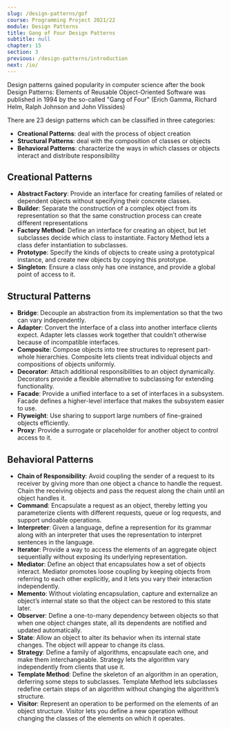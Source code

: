 ```yaml
---
slug: /design-patterns/gof
course: Programming Project 2021/22
module: Design Patterns
title: Gang of Four Design Patterns
subtitle: null
chapter: 15
section: 3
previous: /design-patterns/introduction
next: /io/
---
```


Design patterns gained popularity in computer science after the book Design Patterns: Elements of Reusable Object-Oriented Software was published in 1994 by the so-called "Gang of Four" (Erich Gamma, Richard Helm, Ralph Johnson and John Vlissides)

There are 23 design patterns which can be classified in three categories: 
- **Creational Patterns**: deal with the process of object creation
- **Structural Patterns**: deal with the composition of classes or objects
- **Behavioral Patterns**: characterize the ways in which classes or objects interact and distribute responsibility

## Creational Patterns

- **Abstract Factory**: Provide an interface for creating families of related or dependent objects without specifying their concrete classes.
- **Builder**: Separate the construction of a complex object from its representation so that the same construction process can create different representations
- **Factory Method**: Define an interface for creating an object, but let subclasses decide which class to instantiate. Factory Method lets a class defer instantiation to subclasses.
- **Prototype**: Specify the kinds of objects to create using a prototypical instance, and create new objects by copying this prototype.
- **Singleton**: Ensure a class only has one instance, and provide a global point of access to it.

## Structural Patterns

- **Bridge**: Decouple an abstraction from its implementation so that the two can vary independently.
- **Adapter**: Convert the interface of a class into another interface clients expect. Adapter lets classes work together that couldn’t otherwise because of incompatible interfaces.
- **Composite**: Compose objects into tree structures to represent part-whole hierarchies. Composite lets clients treat individual objects and compositions of objects uniformly.
- **Decorator**: Attach additional responsibilities to an object dynamically. Decorators provide a flexible alternative to subclassing for extending functionality.
- **Facade**: Provide a unified interface to a set of interfaces in a subsystem. Facade defines a higher-level interface that makes the subsystem easier to use.
- **Flyweight**: Use sharing to support large numbers of fine-grained objects efficiently.
- **Proxy**: Provide a surrogate or placeholder for another object to control access to it.

## Behavioral Patterns

- **Chain of Responsibility**: Avoid coupling the sender of a request to its receiver by giving more than one object a chance to handle the request. Chain the receiving objects and pass the request along the chain until an object handles it.
- **Command**: Encapsulate a request as an object, thereby letting you parameterize clients with different requests, queue or log requests, and support undoable operations.
- **Interpreter**: Given a language, define a represention for its grammar along with an interpreter that uses the representation to interpret sentences in the language.
- **Iterator**: Provide a way to access the elements of an aggregate object sequentially without exposing its underlying representation.
- **Mediator**: Define an object that encapsulates how a set of objects interact. Mediator promotes loose coupling by keeping objects from referring to each other explicitly, and it lets you vary their interaction independently.
- **Memento**: Without violating encapsulation, capture and externalize an object’s internal state so that the object can be restored to this state later.
- **Observer**: Define a one-to-many dependency between objects so that when one object changes state, all its dependents are notified and updated automatically.
- **State**: Allow an object to alter its behavior when its internal state changes. The object will appear to change its class.
- **Strategy**: Define a family of algorithms, encapsulate each one, and make them interchangeable. Strategy lets the algorithm vary independently from clients that use it.
- **Template Method**: Define the skeleton of an algorithm in an operation, deferring some steps to subclasses. Template Method lets subclasses redefine certain steps of an algorithm without changing the algorithm’s structure.
- **Visitor**: Represent an operation to be performed on the elements of an object structure. Visitor lets you define a new operation without changing the classes of the elements on which it operates.



